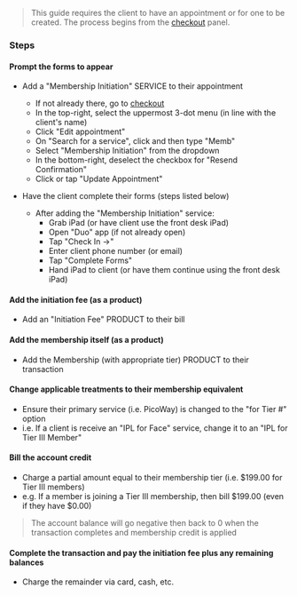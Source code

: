 > This guide requires the client to have an appointment or for one to be created. The process begins from the [checkout](../../ui/checkout/index.md) panel.

### Steps

#### Prompt the forms to appear
- Add a "Membership Initiation" SERVICE to their appointment
    - If not already there, go to [checkout](../../ui/checkout/index.md)
    - In the top-right, select the uppermost 3-dot menu (in line with the client's name)
    - Click "Edit appointment"
    - On "Search for a service", click and then type "Memb"
    - Select "Membership Initiation" from the dropdown
    - In the bottom-right, deselect the checkbox for "Resend Confirmation"
    - Click or tap "Update Appointment"

- Have the client complete their forms (steps listed below)
    - After adding the "Membership Initiation" service:
        - Grab iPad (or have client use the front desk iPad)
        - Open "Duo" app (if not already open)
        - Tap "Check In ->"
        - Enter client phone number (or email)
        - Tap "Complete Forms"
        - Hand iPad to client (or have them continue using the front desk iPad)
#### Add the initiation fee (as a product)
- Add an "Initiation Fee" PRODUCT to their bill
#### Add the membership itself (as a product)
- Add the Membership (with appropriate tier) PRODUCT to their transaction
#### Change applicable treatments to their membership equivalent
- Ensure their primary service (i.e. PicoWay) is changed to the "for Tier #" option
- i.e. If a client is receive an "IPL for Face" service, change it to an "IPL for Tier III Member"
#### Bill the account credit
- Charge a partial amount equal to their membership tier (i.e. $199.00 for Tier III members)
- e.g. If a member is joining a Tier III membership, then bill $199.00 (even if they have $0.00)
> The account balance will go negative then back to 0 when the transaction completes and membership credit is applied
#### Complete the transaction and pay the initiation fee plus any remaining balances
- Charge the remainder via card, cash, etc.


